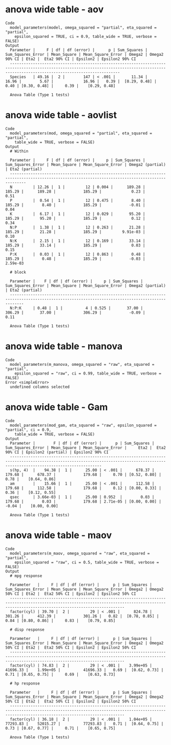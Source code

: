 # anova wide table - aov

    Code
      model_parameters(model, omega_squared = "partial", eta_squared = "partial",
        epsilon_squared = TRUE, ci = 0.9, table_wide = TRUE, verbose = FALSE)
    Output
      Parameter |     F | df | df (error) |      p | Sum_Squares | Sum_Squares_Error | Mean_Square | Mean_Square_Error | Omega2 | Omega2 90% CI | Eta2 |  Eta2 90% CI | Epsilon2 | Epsilon2 90% CI
      --------------------------------------------------------------------------------------------------------------------------------------------------------------------------------------------
      Species   | 49.16 |  2 |        147 | < .001 |       11.34 |             16.96 |        5.67 |             16.96 |   0.39 |  [0.29, 0.48] | 0.40 | [0.30, 0.48] |     0.39 |    [0.29, 0.48]
      
      Anova Table (Type 1 tests)

# anova wide table - aovlist

    Code
      model_parameters(mod, omega_squared = "partial", eta_squared = "partial",
        table_wide = TRUE, verbose = FALSE)
    Output
      # Within
      
      Parameter |     F | df | df (error) |     p | Sum_Squares | Sum_Squares_Error | Mean_Square | Mean_Square_Error | Omega2 (partial) | Eta2 (partial)
      ---------------------------------------------------------------------------------------------------------------------------------------------------
      N         | 12.26 |  1 |         12 | 0.004 |      189.28 |            185.29 |      189.28 |            185.29 |             0.23 |           0.51
      P         |  0.54 |  1 |         12 | 0.475 |        8.40 |            185.29 |        8.40 |            185.29 |            -0.01 |           0.04
      K         |  6.17 |  1 |         12 | 0.029 |       95.20 |            185.29 |       95.20 |            185.29 |             0.12 |           0.34
      N:P       |  1.38 |  1 |         12 | 0.263 |       21.28 |            185.29 |       21.28 |            185.29 |         9.91e-03 |           0.10
      N:K       |  2.15 |  1 |         12 | 0.169 |       33.14 |            185.29 |       33.14 |            185.29 |             0.03 |           0.15
      P:K       |  0.03 |  1 |         12 | 0.863 |        0.48 |            185.29 |        0.48 |            185.29 |            -0.03 |       2.59e-03
      
      # block
      
      Parameter |    F | df | df (error) |     p | Sum_Squares | Sum_Squares_Error | Mean_Square | Mean_Square_Error | Omega2 (partial) | Eta2 (partial)
      --------------------------------------------------------------------------------------------------------------------------------------------------
      N:P:K     | 0.48 |  1 |          4 | 0.525 |       37.00 |            306.29 |       37.00 |            306.29 |            -0.09 |           0.11
      
      Anova Table (Type 1 tests)

# anova wide table - manova

    Code
      model_parameters(m_manova, omega_squared = "raw", eta_squared = "partial",
        epsilon_squared = "raw", ci = 0.99, table_wide = TRUE, verbose = FALSE)
    Error <simpleError>
      undefined columns selected

# anova wide table - Gam

    Code
      model_parameters(mod_gam, eta_squared = "raw", epsilon_squared = "partial", ci = 0.9,
        table_wide = TRUE, verbose = FALSE)
    Output
      Parameter |        F | df | df (error) |      p | Sum_Squares | Sum_Squares_Error | Mean_Square | Mean_Square_Error |     Eta2 |  Eta2 90% CI | Epsilon2 (partial) | Epsilon2 90% CI
      ------------------------------------------------------------------------------------------------------------------------------------------------------------------------------------
      s(hp, 4)  |    94.38 |  1 |      25.00 | < .001 |      678.37 |            179.68 |      678.37 |            179.68 |     0.70 | [0.52, 0.80] |               0.78 |    [0.64, 0.86]
      am        |    15.66 |  1 |      25.00 | < .001 |      112.58 |            179.68 |      112.58 |            179.68 |     0.12 | [0.00, 0.33] |               0.36 |    [0.12, 0.55]
      qsec      | 3.66e-03 |  1 |      25.00 | 0.952  |        0.03 |            179.68 |        0.03 |            179.68 | 2.71e-05 | [0.00, 0.00] |              -0.04 |    [0.00, 0.00]
      
      Anova Table (Type 1 tests)

# anova wide table - maov

    Code
      model_parameters(m_maov, omega_squared = "raw", eta_squared = "partial",
        epsilon_squared = "raw", ci = 0.5, table_wide = TRUE, verbose = FALSE)
    Output
      # mpg response
      
      Parameter   |     F | df | df (error) |      p | Sum_Squares | Sum_Squares_Error | Mean_Square | Mean_Square_Error | Omega2 | Omega2 50% CI | Eta2 |  Eta2 50% CI | Epsilon2 | Epsilon2 50% CI
      ----------------------------------------------------------------------------------------------------------------------------------------------------------------------------------------------
      factor(cyl) | 39.70 |  2 |         29 | < .001 |      824.78 |            301.26 |      412.39 |            301.26 |   0.82 |  [0.78, 0.85] | 0.84 | [0.80, 0.86] |     0.83 |    [0.79, 0.85]
      
      # disp response
      
      Parameter   |     F | df | df (error) |      p | Sum_Squares | Sum_Squares_Error | Mean_Square | Mean_Square_Error | Omega2 | Omega2 50% CI | Eta2 |  Eta2 50% CI | Epsilon2 | Epsilon2 50% CI
      ----------------------------------------------------------------------------------------------------------------------------------------------------------------------------------------------
      factor(cyl) | 74.83 |  2 |         29 | < .001 |    3.99e+05 |          41696.33 |    1.99e+05 |          41696.33 |   0.69 |  [0.62, 0.73] | 0.71 | [0.65, 0.75] |     0.69 |    [0.63, 0.73]
      
      # hp response
      
      Parameter   |     F | df | df (error) |      p | Sum_Squares | Sum_Squares_Error | Mean_Square | Mean_Square_Error | Omega2 | Omega2 50% CI | Eta2 |  Eta2 50% CI | Epsilon2 | Epsilon2 50% CI
      ----------------------------------------------------------------------------------------------------------------------------------------------------------------------------------------------
      factor(cyl) | 36.18 |  2 |         29 | < .001 |    1.04e+05 |          77293.83 |    52015.27 |          77293.83 |   0.71 |  [0.64, 0.75] | 0.73 | [0.67, 0.77] |     0.71 |    [0.65, 0.75]
      
      Anova Table (Type 1 tests)

